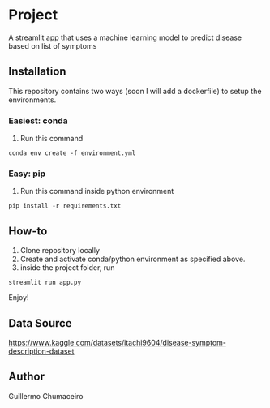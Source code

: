 # Project

A streamlit app that uses a machine learning model to predict disease based on list of symptoms

## Installation

This repository contains two ways (soon I will add a dockerfile) to setup the environments.

### Easiest: conda

1. Run this command

```
conda env create -f environment.yml
```

### Easy: pip

1. Run this command inside python environment

```
pip install -r requirements.txt
```

## How-to

1. Clone repository locally
2. Create and activate conda/python environment as specified above.
3. inside the project folder, run

```
streamlit run app.py
```

Enjoy!

## Data Source

https://www.kaggle.com/datasets/itachi9604/disease-symptom-description-dataset

## Author

Guillermo Chumaceiro